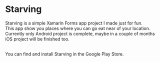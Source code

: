 # Starving
Starving is a simple Xamarin Forms app project I made just for fun.<br/>
This app show you places where you can go eat near of your location.<br/>
Currently only Android project is complete, maybe in a couple of months iOS project will be finished too.<br/><br/>

You can find and install Starving in the Google Play Store.

